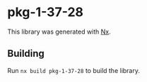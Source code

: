 # pkg-1-37-28

This library was generated with [Nx](https://nx.dev).

## Building

Run `nx build pkg-1-37-28` to build the library.
